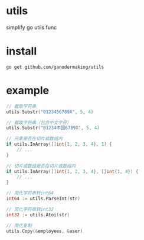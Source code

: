 # utils
simplify go utils func

# install
```shell
go get github.com/ganodermaking/utils
```

# example
```go
// 截取字符串
utils.Substr("0123456789X", 5, 4)

// 截取字符串（包含中文字符）
utils.Substr("01234中国6789X", 5, 4)

// 元素是否在切片或数组内
if utils.InArray([]int{1, 2, 3, 4}, 1) {
    // ...
}

// 切片或数组是否在切片或数组内
if utils.InArray([]int{1, 2, 3, 4}, []int{1, 4}) {
    // ...
}

// 简化字符串转int64
int64 := utils.ParseInt(str)

// 简化字符串转int32
int32 := utils.Atoi(str)

// 简化复制
utils.Copy(&employees, &user)
```
